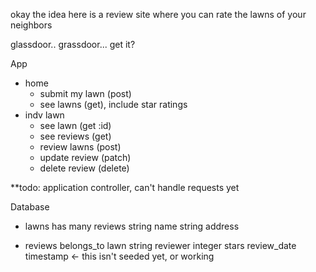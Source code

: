okay the idea here is a review site where you can rate the lawns of your neighbors

glassdoor.. grassdoor... get it?

App
- home
    - submit my lawn (post)
    - see lawns (get), include star ratings
- indv lawn
    - see lawn (get :id)
    - see reviews (get)
    - review lawns (post)
    - update review (patch)
    - delete review (delete)

**todo: application controller, can't handle requests yet

Database

- lawns
    has many reviews
    string name
    string address

- reviews
    belongs_to lawn
    string reviewer
    integer stars
    review_date timestamp <- this isn't seeded yet, or working

